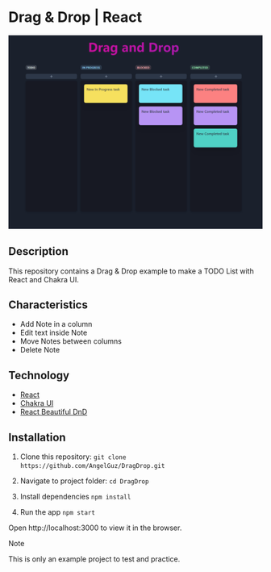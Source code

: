 # Drag & Drop | React

![Preview Image](README.png)

## Description
This repository contains a Drag & Drop example to make a TODO List with React and Chakra UI.

## Characteristics

- Add Note in a column
- Edit text inside Note
- Move Notes between columns
- Delete Note


## Technology 

- [React](https://es.react.dev/)
- [Chakra UI](https://chakra-ui.com/)
- [React Beautiful DnD](https://github.com/atlassian/react-beautiful-dnd)

## Installation 

1. Clone this repository:
    `git clone https://github.com/AngelGuz/DragDrop.git`

2. Navigate to project folder:
    `cd DragDrop`

3. Install dependencies
    `npm install`

4. Run the app
    `npm start`

Open http://localhost:3000 to view it in the browser. 

> [!Note]
> This is only an example project to test and practice.